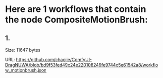 # Here are 1 workflows that contain the node CompositeMotionBrush:

## 1. 

Size: 11647 bytes

URL: https://github.com/chaojie/ComfyUI-DragNUWA/blob/bd9f53fed49c24e220108249fe9744c5e61542a8/workflow_motionbrush.json

